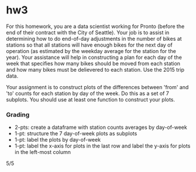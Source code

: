 # hw3

For this homework, you are a data scientist working for Pronto (before the end of their contract with the City of Seattle). Your job is to assist in determining how to do end-of-day adjustments in the number of bikes at stations so that all stations will have enough bikes for the next day of operation (as estimated by the weekday average for the station for the year). Your assistance will help in constructing a plan for each day of the week that specifies how many bikes should be moved from each station and how many bikes must be delievered to each station. Use the 2015 trip data.

Your assignment is to construct plots of the differences between 'from' and 'to' counts for each station by day of the week. Do this as a set of 7 subplots. You should use at least one function to construct your plots.

### Grading
- 2-pts: create a dataframe with station counts averages by day-of-week
- 1-pt: structure the 7 day-of-week plots as subplots
- 1-pt: label the plots by day-of-week
- 1-pt: label the x-axis for plots in the last row and label the y-axis for plots in the left-most column

5/5

